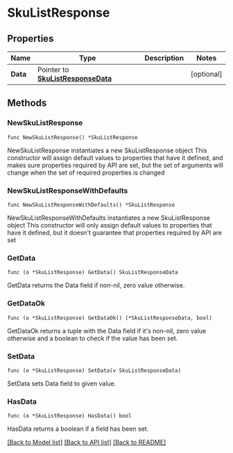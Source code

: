 # SkuListResponse

## Properties

Name | Type | Description | Notes
------------ | ------------- | ------------- | -------------
**Data** | Pointer to [**SkuListResponseData**](SkuListResponseData.md) |  | [optional] 

## Methods

### NewSkuListResponse

`func NewSkuListResponse() *SkuListResponse`

NewSkuListResponse instantiates a new SkuListResponse object
This constructor will assign default values to properties that have it defined,
and makes sure properties required by API are set, but the set of arguments
will change when the set of required properties is changed

### NewSkuListResponseWithDefaults

`func NewSkuListResponseWithDefaults() *SkuListResponse`

NewSkuListResponseWithDefaults instantiates a new SkuListResponse object
This constructor will only assign default values to properties that have it defined,
but it doesn't guarantee that properties required by API are set

### GetData

`func (o *SkuListResponse) GetData() SkuListResponseData`

GetData returns the Data field if non-nil, zero value otherwise.

### GetDataOk

`func (o *SkuListResponse) GetDataOk() (*SkuListResponseData, bool)`

GetDataOk returns a tuple with the Data field if it's non-nil, zero value otherwise
and a boolean to check if the value has been set.

### SetData

`func (o *SkuListResponse) SetData(v SkuListResponseData)`

SetData sets Data field to given value.

### HasData

`func (o *SkuListResponse) HasData() bool`

HasData returns a boolean if a field has been set.


[[Back to Model list]](../README.md#documentation-for-models) [[Back to API list]](../README.md#documentation-for-api-endpoints) [[Back to README]](../README.md)


